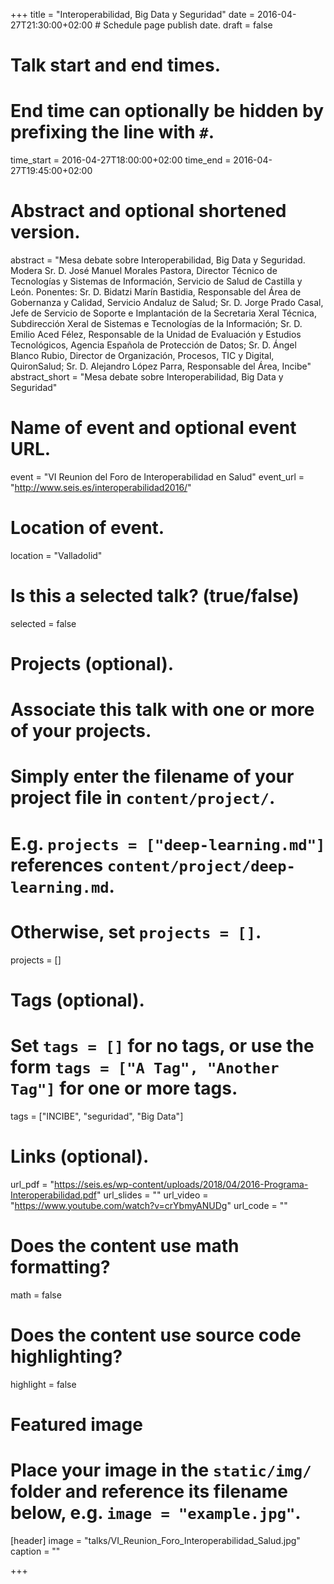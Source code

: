 +++
title = "Interoperabilidad, Big Data y Seguridad"
date = 2016-04-27T21:30:00+02:00  # Schedule page publish date.
draft = false

# Talk start and end times.
#   End time can optionally be hidden by prefixing the line with `#`.
time_start = 2016-04-27T18:00:00+02:00
time_end = 2016-04-27T19:45:00+02:00

# Abstract and optional shortened version.
abstract = "Mesa debate sobre Interoperabilidad, Big Data y Seguridad. Modera Sr. D. José Manuel Morales Pastora, Director Técnico de Tecnologías y Sistemas de Información, Servicio de Salud de Castilla y León. Ponentes: Sr. D. Bidatzi Marín Bastidia, Responsable del Área de Gobernanza y Calidad, Servicio Andaluz de Salud; Sr. D. Jorge Prado Casal, Jefe de Servicio de Soporte e Implantación de la Secretaria Xeral Técnica, Subdirección Xeral de Sistemas e Tecnologías de la Información; Sr. D. Emilio Aced Félez, Responsable de la Unidad de Evaluación y Estudios Tecnológicos, Agencia Española de Protección de Datos; Sr. D. Ángel Blanco Rubio, Director de Organización, Procesos, TIC y Digital, QuironSalud; Sr. D. Alejandro López Parra, Responsable del Área, Incibe"
abstract_short = "Mesa debate sobre Interoperabilidad, Big Data y Seguridad"

# Name of event and optional event URL.
event = "VI Reunion del Foro de Interoperabilidad en Salud"
event_url = "http://www.seis.es/interoperabilidad2016/"

# Location of event.
location = "Valladolid"

# Is this a selected talk? (true/false)
selected = false

# Projects (optional).
#   Associate this talk with one or more of your projects.
#   Simply enter the filename of your project file in `content/project/`.
#   E.g. `projects = ["deep-learning.md"]` references `content/project/deep-learning.md`.
#   Otherwise, set `projects = []`.
projects = []

# Tags (optional).
#   Set `tags = []` for no tags, or use the form `tags = ["A Tag", "Another Tag"]` for one or more tags.
tags = ["INCIBE", "seguridad", "Big Data"]

# Links (optional).
url_pdf = "https://seis.es/wp-content/uploads/2018/04/2016-Programa-Interoperabilidad.pdf"
url_slides = ""
url_video = "https://www.youtube.com/watch?v=crYbmyANUDg"
url_code = ""

# Does the content use math formatting?
math = false

# Does the content use source code highlighting?
highlight = false

# Featured image
# Place your image in the `static/img/` folder and reference its filename below, e.g. `image = "example.jpg"`.
[header]
image = "talks/VI_Reunion_Foro_Interoperabilidad_Salud.jpg"
caption = ""

+++
